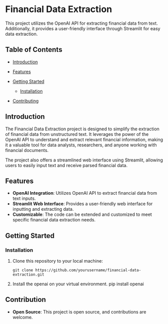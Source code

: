 # Financial Data Extraction

This project utilizes the OpenAI API for extracting financial data from text. Additionally, it provides a user-friendly interface through Streamlit for easy data extraction.

## Table of Contents

- [Introduction](#introduction)
- [Features](#features)
- [Getting Started](#getting-started)
  - [Installation](#installation)

- [Contributing](#contributing)


## Introduction

The Financial Data Extraction project is designed to simplify the extraction of financial data from unstructured text. It leverages the power of the OpenAI API to understand and extract relevant financial information, making it a valuable tool for data analysts, researchers, and anyone working with financial documents.

The project also offers a streamlined web interface using Streamlit, allowing users to easily input text and receive parsed financial data.

## Features

- **OpenAI Integration**: Utilizes OpenAI API to extract financial data from text inputs.
- **Streamlit Web Interface**: Provides a user-friendly web interface for inputting and extracting data.
- **Customizable**: The code can be extended and customized to meet specific financial data extraction needs.


## Getting Started

### Installation

1. Clone this repository to your local machine:

   ```shell
   git clone https://github.com/yourusername/financial-data-extraction.git

2. Install the openai on your virtual environment.
    pip install openai


## Contribution

- **Open Source**: This project is open source, and contributions are welcome.

   
